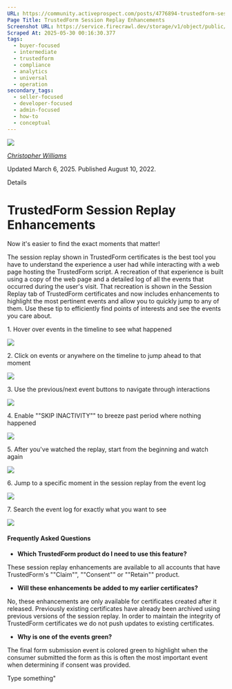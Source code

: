 ```yaml
---
URL: https://community.activeprospect.com/posts/4776894-trustedform-session-replay-enhancements
Page Title: TrustedForm Session Replay Enhancements
Screenshot URL: https://service.firecrawl.dev/storage/v1/object/public/media/screenshot-9b0ed8b2-7a74-4b8d-b882-91875150c44e.png
Scraped At: 2025-05-30 00:16:30.377
tags:
  - buyer-focused
  - intermediate
  - trustedform
  - compliance
  - analytics
  - universal
  - operation
secondary_tags:
  - seller-focused
  - developer-focused
  - admin-focused
  - how-to
  - conceptual
---
```


[![](https://content2.bloomfire.com/avatars/users/1405246/thumb/thumbnail.png?f=1620827893&Expires=1748567774&Signature=WTTOqztRC7U-S55SOSIf9P3hqE6TNryUy3kqOV4rwBHGDb0Ckl8tieyFbTt9JkDhY5eT2-0nExUlIdUHmcbo~MLaS3OfaLy640OprXvFuAj8jiiiAKvuaNvNO~5TB5YvqgdhNVMxIEoumXqj0k4QPs~MzWZsTWVsufLlvfbmqiCJodrggo81OdQLyzMKVl3rcVUyhjdXKypx89V831oePVWQhGNETN6RZ96OOquiqMR7h2lXD4s7wxNUu2TgO8TUVHu65sI0F~1cswXJqCN9PzSusja9hm7~xyvDe~RncAW3QgSB9IO809B0dAFmhhUJzh-2tQ65jH3MfYLjgzSrzA__&Key-Pair-Id=APKAIDFCFZ2UHE5LPIUA)](https://community.activeprospect.com/memberships/7846678-christopher-williams)

[_Christopher Williams_](https://community.activeprospect.com/memberships/7846678-christopher-williams)

Updated March 6, 2025. Published August 10, 2022.

Details

# TrustedForm Session Replay Enhancements

Now it's easier to find the exact moments that matter!

The session replay shown in TrustedForm certificates is the best tool you have to understand the experience a user had while interacting with a web page hosting the TrustedForm script. A recreation of that experience is built using a copy of the web page and a detailed log of all the events that occurred during the user's visit. That recreation is shown in the Session Replay tab of TrustedForm certificates and now includes enhancements to highlight the most pertinent events and allow you to quickly jump to any of them. Use these tip to efficiently find points of interests and see the events you care about.

1\. Hover over events in the timeline to see what happened

![](https://content3.bloomfire.com/thumbnails/contents/003/329/838/original.png?f=1659483593&Expires=1748567782&Signature=BtE5zz2p1fZaP4O5ZNMn3Qw7f0L71ZeWZ272ooq~FGfsAXse-Y7lc44P2a~ntrrj02TxCuiIGbkAnp4vMDM3LDdQLLYW3NfwqGvtelaM0b7Wnw2XPRj1-dNTx2SokrvF75pFzfyhG98AF39StPsUfMEIP73LgxRvt~V6LRNF8sNtYBopdhTzx2fgwKghA6invEIqerTFXjzUxPJddXD06aisIBV1kJeWo3N5JXODRyMacvXDdp5LOa5tZffA9dzXyIymzRqnGRetocnTKRB0Ao-24T2mYN8Hqu~4y5~pn5g-2d7HwbRcBP232yb2Z3AhLZ29~bAVZy1Xu3Scbu5Adg__&Key-Pair-Id=APKAIDFCFZ2UHE5LPIUA)

2\. Click on events or anywhere on the timeline to jump ahead to that moment

![](https://content1.bloomfire.com/thumbnails/contents/003/329/839/original.png?f=1659483616&Expires=1748567782&Signature=cyGyH6hgHLk0bMZr2piXyzKd6FAV3EyQ9HpQzEpbnvXQ8OunP-vLcE2jNW4mqDdG4WAR~PZcD7YsqeBFvfuEDK~ZqfaYCg6~y5rtxp4HsUA-g3Hs5Qr15gaLbyUCLk3iHpOKD7dCB~9O7End4eh11CAWaRuBI0r6dJMJ~~3pvzQzc2nZoZAtAc59EBTPND2CDw3yGDu3j7OwQFTS~Ve197l7qmTlgGq5zwuW-s2u6MqBACFMYBizOW4yMpYzjAFkBrZSX~VmTFPCroxilaM2mizkOO0iHgZ5lE0plJDqYjOu91fsTmdLLYgyx7XsYF2ABxsegisLbb2GU8DyTbU7RA__&Key-Pair-Id=APKAIDFCFZ2UHE5LPIUA)

3\. Use the previous/next event buttons to navigate through interactions

![](https://content0.bloomfire.com/thumbnails/contents/003/329/840/original.png?f=1659483627&Expires=1748567782&Signature=a6r0VqkHblNfHZXtOBa0ZNed5a1OJdpQ12Echa~Q9OtQJfjSgQGSW3sv~oohmyOipQS9CPlbd2bC4oIh36Z-sRUaBphbPcn-qOGW5cWIY2ZBQoTBGZsdZEdFjqHNzYXdT0Hdl6BJ3FtiRpCdf0YbqFOynIX3~1X-TezQjGYmFwdOg~zQe9iASjhVq4XAWPFV1gKUDXnDRIbJ~DQkyYrOaVhysUJ85Ou72F7wAN3oedYUjwY9dywoX8yVMioxDMdDep7qmZyZfVTCxLiOawS-nfyc6~3~t76g7pDvSrRyy0i0NTJyIk7IUeiqCiqeRS6wIUvnh~AxEEUdaAwvyCjLYw__&Key-Pair-Id=APKAIDFCFZ2UHE5LPIUA)

4\. Enable ""SKIP INACTIVITY"" to breeze past period where nothing happened

![](https://content0.bloomfire.com/thumbnails/contents/003/329/841/original.png?f=1659483661&Expires=1748567782&Signature=m8ss9k491OJWI-SaLXagKZE0Q35qyilBET4hWWI01p5gmviVFWlh0NXpNl4xWgUwDvzzrfFnUsrdwiaBPg2I3IA~l~mBk-oBB-7llv2-AaGyWYNEzYB~pSkSgycyerpUyUhDcUjgdYDCxfjdyKxDCvD9~80OYzRe6hzIOPmC2bk6PkUReMxgkvjBzTsls9Jq6lGSdhaB7gohHTLaOg9tp7VqCCSg37ZD16zCq77cjBkKuse3-esIB3MafGDtq6lsDcNkFLLcxon69EIc5It-NPT0OcCuJ8qjEYxxadOcPUKcO~lZ38GCXgfSfBuVgaXLotdv0CH1h6skOtaTm~joQw__&Key-Pair-Id=APKAIDFCFZ2UHE5LPIUA)

5\. After you've watched the replay, start from the beginning and watch again

![](https://content2.bloomfire.com/thumbnails/contents/003/329/842/original.png?f=1659483699&Expires=1748567782&Signature=mk~Gjysv~Oss4n2-EJOozCBhETEjvTLF7vvd4bnFlNAmY3vHNXS8f8Wg9f7A3ccC7rHys7wxiVW6vIv036bgOFihJKMZ7a9RrpCLPofQ4MxHNKCA2x9kvsXP9GK6eMyFsbMD~F-N5oaCTQH5Tz9uFJhsO6rGeOKzZa59~i7vAXjw1~-KGuNjFnbIbmUWWTEE4Yv3D9hsRJBpFpiFXijJZ~URJkWFMDrWB1xp0jSnYJ9xapeSLZ18Hcy9EtTGBSEOu7GZjD8kYMreP9TZXsCes5WFRYN2fcmB4OBJDQFG60hBTQTH8rhUW--J14GoOutT0slhYyOY9z8Yw87ht7sT3w__&Key-Pair-Id=APKAIDFCFZ2UHE5LPIUA)

6\. Jump to a specific moment in the session replay from the event log

![](https://content0.bloomfire.com/thumbnails/contents/003/329/843/original.png?f=1659483724&Expires=1748567782&Signature=XSx-M9mKg2GdKesEODwMCLS5SfUewsnIRjGfV81f69tiaY-oDzdpQOCZonSTZU3ix6yCc-En8~wZB1GvGt0sUm~HYbxG0WL8NTRsmOQzgdPLBQ-4xCVJogd5q2YG~zV1R3lP-BcQwZMxo6LdqKisY-yWXs06VX1Xa94QdCeJvlLnjFGEPLjHNDSF8TPhCeIJeM0CAKszdiHqICt7UXnPRYiDd3Jfk6mAqcgjmVp-45JCJrLiJ9va1wXvZk5eNRaXXEHAQDnuHW434~8CWxggDTTwpMe58Yirhf14AeZDCR-jqio7VJquieJO~s2eHfoTiywjI21ejxAkxbxtRU7JNw__&Key-Pair-Id=APKAIDFCFZ2UHE5LPIUA)

7\. Search the event log for exactly what you want to see

![](https://content3.bloomfire.com/thumbnails/contents/003/329/845/original.png?f=1659484155&Expires=1748567782&Signature=rPGv5PTegYru7Z-lywbGU83k7rtmjD9z6BcjOcy6e52UmJ8jyQ-efKlsMZfpf8DGbLsjojf4Uc-HSuxFNbwbjy92RjoYkWPwh2qKQn~yspeDdVsCAOLlcyAsd8K1MrAZ--LABn2JjE4OZ6hzQ0~xHAmcRXS1W8eZu~c-2po7ryY1qk61s7RV5yUIBiKK2HVYHB79yoMPEd-LvrXO9HR1M6EarK~emsYcWYe5yWbDDE5bBicIsrmTm-D76aMr5r96~hrlpStz0pU5kZDTXQ1Twfty~4ZYYfSw3RzoA-bsBOUpRA4hz5GiOuyumRDOVuTjtjNy46PIr9mJrdhO0IZW~g__&Key-Pair-Id=APKAIDFCFZ2UHE5LPIUA)

#### Frequently Asked Questions

- **Which TrustedForm product do I need to use this feature?**

These session replay enhancements are available to all accounts that have TrustedForm's ""Claim"", ""Consent"" or ""Retain"" product.
- **Will these enhancements be added to my earlier certificates?**

No, these enhancements are only available for certificates created after it released. Previously existing certificates have already been archived using previous versions of the session replay. In order to maintain the integrity of TrustedForm certificates we do not push updates to existing certificates.
- **Why is one of the events green?**

The final form submission event is colored green to highlight when the consumer submitted the form as this is often the most important event when determining if consent was provided.

Type something"

